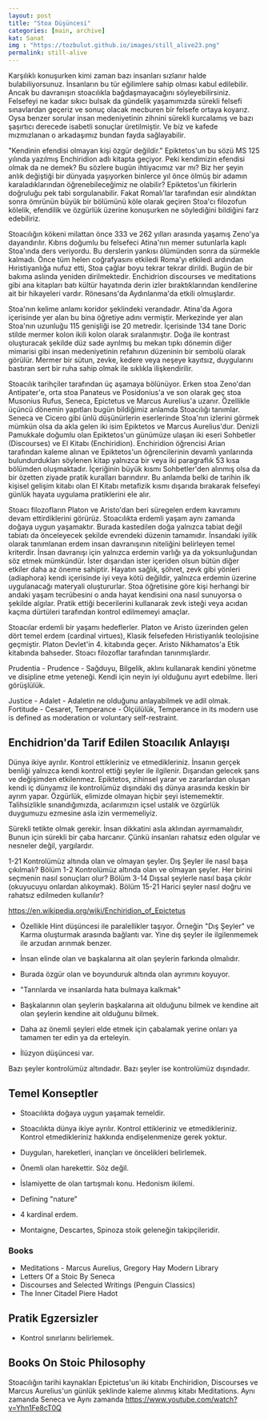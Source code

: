 ```yaml
---
layout: post
title: "Stoa Düşüncesi"
categories: [main, archive]
kat: Sanat
img : "https://tozbulut.github.io/images/still_alive23.png"
permalink: still-alive
---
```


Karşılıklı konuşurken kimi zaman bazı insanları sızlanır halde bulabiliyorsunuz.
İnsanların bu tür eğilimlere sahip olması kabul edilebilir. Ancak bu davranışın stoacılıkla bağdaşmayacağını söyleyebilirsiniz.
Felsefeyi ne kadar sıkıcı bulsak da gündelik yaşamımızda sürekli felsefi sınavlardan geçeriz ve sonuç olacak mecburen bir felsefe ortaya koyarız.
Oysa benzer sorular insan medeniyetinin zihnini sürekli kurcalamış ve bazı şaşırtıcı derecede isabetli sonuçlar üretilmiştir.
Ve biz ve kafede mızmızlanan o arkadaşımız bundan fayda sağlayabilir.

"Kendinin efendisi olmayan kişi özgür değildir."  Epiktetos'un bu sözü MS 125 yılında yazılmış Enchiridion adlı kitapta geçiyor.
Peki kendimizin efendisi olmak da ne demek? Bu sözlere bugün ihtiyacımız var mı? Biz her şeyin anlık değiştiği bir dünyada yaşıyorken binlerce yıl önce ölmüş bir adamın karaladıklarından öğrenebileceğimiz ne olabilir? Epiktetos'un fikirlerin doğruluğu pek tabi sorgulanabilir. Fakat Romalı'lar tarafından esir alındıktan sonra ömrünün büyük bir bölümünü köle olarak geçiren Stoa'cı filozofun kölelik, efendilik ve özgürlük üzerine konuşurken ne söylediğini bildiğini farz edebiliriz. 

Stoacılığın kökeni milattan önce 333 ve 262 yılları arasında yaşamış Zeno'ya dayandırılır. Kıbrıs doğumlu bu felsefeci Atina'nın memer sutunlarla kaplı Stoa'ında ders veriyordu. Bu derslerin yankısı ölümünden sonra da sürmekle kalmadı. Önce tüm helen coğrafyasını etkiledi Roma'yı etkiledi ardından Hıristiyanlığa nufuz etti, Stoa çağlar boyu tekrar tekrar dirildi. Bugün de bir bakıma aslında yeniden dirilmektedir. Enchidrion discourses ve meditations gibi ana kitapları batı kültür hayatında derin izler bıraktıklarından kendilerine ait bir hikayeleri vardır. Rönesans'da Aydınlanma'da etkili olmuşlardır.

Stoa'nın kelime anlamı koridor şeklindeki verandadır. Atina'da Agora içerisinde yer alan bu bina öğretiye adını vermiştir. Merkezinde yer alan Stoa'nın uzunluğu 115 genişliği ise 20 metredir. İçerisinde 134 tane Doric stilde mermer kolon ikili kolon olarak sıralanmıştır. Doğa ile kontrast oluşturacak şekilde düz sade ayrılmış bu mekan tıpkı dönemin diğer mimarisi gibi insan medeniyetinin refahının düzeninin bir sembolü olarak görülür. Mermer bir sütun, zevke, kedere veya neşeye kayıtsız, duygularını bastıran sert bir ruha sahip olmak ile sıklıkla ilişkendirilir.

Stoacılık tarihçiler tarafından üç aşamaya bölünüyor. Erken stoa Zeno'dan Antipater'e, orta stoa Panateus ve Posidonius'a ve son olarak geç stoa Musonius Rufus, Seneca, Epictetus ve Marcus Aurelius'a uzanır. Özellikle üçüncü dönemin yapıtları bugün bildiğimiz anlamda Stoacılığı tanımlar. Seneca ve Cicero gibi ünlü düşünürlerin eserlerinde Stoa'nın izlerini görmek mümkün olsa da akla gelen iki isim Epiktetos ve Marcus Aurelius'dur. Denizli Pamukkale doğumlu olan Epiktetos'un günümüze ulaşan iki eseri Sohbetler (Discourses) ve El Kitabı (Enchiridion). Enchiridion öğrencisi Arian tarafından kaleme alınan ve Epiktetos'un öğrencilerinin devamlı yanlarında bulundurdukları söylenen kitap yalnızca bir veya iki paragraflık 53 kısa bölümden oluşmaktadır. İçeriğinin büyük kısmı Sohbetler'den alınmış olsa da bir özetten ziyade pratik kuralları barındırır. Bu anlamda belki de tarihin ilk kişisel gelişim kitabı olan El Kitabı metafizik kısmı dışarıda bırakarak felsefeyi günlük hayata uygulama pratiklerini ele alır.

Stoacı filozofların Platon ve Aristo'dan beri süregelen erdem kavramını devam ettirdiklerini görürüz. Stoacılıkta erdemli yaşam aynı zamanda doğaya uygun yaşamaktır. Burada kastedilen doğa yalnızca tabiat değil tabiatı da önceleyecek şekilde evrendeki düzenin tamamıdır. İnsandaki iyilik olarak tanımlanan erdem insan davranışının niteliğini belirleyen temel kriterdir. İnsan davranışı için yalnızca erdemin varlığı ya da yoksunluğundan söz etmek mümkündür. İster dışarıdan ister içeriden olsun bütün diğer etkiler daha az öneme sahiptir. Hayatın sağlık, şöhret, zevk gibi yönleri (adiaphora) kendi içerisinde iyi veya kötü değildir, yalnızca erdemin üzerine uygulanacağı materyali oluştururlar. Stoa öğretisine göre kişi herhangi bir andaki yaşam tecrübesini o anda hayat kendisini ona nasıl sunuyorsa o şekilde algılar. Pratik ettiği becerilerini kullanarak zevk isteği veya acıdan kaçma dürtüleri tarafından kontrol edilmemeyi amaçlar.

Stoacılar erdemli bir yaşamı hedeflerler. Platon ve Aristo üzerinden gelen dört temel erdem (cardinal virtues), Klasik felsefeden Hıristiyanlık teolojisine geçmiştir. Platon Devlet'in 4. kitabında geçer. Aristo Nikhamatos'a Etik kitabında bahseder. Stoacı filozoflar tarafından tanınmışlardır.

Prudentia - Prudence - Sağduyu, Bilgelik, aklını kullanarak kendini yönetme ve disipline etme yeteneği. Kendi için neyin iyi olduğunu ayırt edebilme. İleri görüşlülük.

Justice - Adalet - Adaletin ne olduğunu anlayabilmek ve adil olmak.
Fortitude - Cesaret, 
Temperance - Ölçülülük, Temperance in its modern use is defined as moderation or voluntary self-restraint. 

## Enchidrion'da Tarif Edilen Stoacılık Anlayışı

Dünya ikiye ayrılır. Kontrol ettikleriniz ve etmedikleriniz. İnsanın gerçek benliği yalnızca kendi kontrol ettiği şeyler ile ilgilenir. Dışarıdan gelecek şans ve değişimden etkilenmez. Epiktetos, zihinsel yarar ve zararlardan oluşan kendi iç dünyamız ile kontrolümüz dışındaki dış dünya arasında keskin bir ayrım yapar. Özgürlük, elimizde olmayan hiçbir şeyi istememektir. Talihsizlikle sınandığımızda, acılarımızın içsel ustalık ve özgürlük duygumuzu ezmesine asla izin vermemeliyiz.

Sürekli tetikte olmak gerekir. İnsan dikkatini asla aklından ayırmamalıdır, Bunun için sürekli bir çaba harcanır. Çünkü insanları rahatsız eden olgular ve nesneler değil, yargılardır.

1-21 Kontrolümüz altında olan ve olmayan şeyler. Dış Şeyler ile nasıl başa çıkılmalı?
Bölüm 1-2 Kontrolümüz altında olan ve olmayan şeyler. Her birini seçmenin nasıl sonuçları olur?
Bölüm 3-14 Dışsal şeylerle nasıl başa çıkılır (okuyucuyu onlardan alıkoymak).
Bölüm 15-21 Harici şeyler nasıl doğru ve rahatsız edilmeden kullanılır?

https://en.wikipedia.org/wiki/Enchiridion_of_Epictetus

* Özellikle Hint düşüncesi ile paralellikler taşıyor. Örneğin "Dış Şeyler" ve Karma oluşturmak arasında bağlantı var. Yine dış şeyler ile ilgilenmemek ile arzudan arınmak benzer.  


* İnsan elinde olan ve başkalarına ait olan şeylerin farkında olmalıdır.
* Burada özgür olan ve boyunduruk altında olan ayrımını koyuyor.
* "Tanrılarda ve insanlarda hata bulmaya kalkmak"
* Başkalarının olan şeylerin başkalarına ait olduğunu bilmek ve kendine ait olan şeylerin kendine ait olduğunu bilmek.
* Daha az önemli şeyleri elde etmek için çabalamak  yerine onları ya tamamen ter edin ya da erteleyin.
* İlüzyon düşüncesi var. 

Bazı şeyler kontrolümüz altındadır. Bazı şeyler ise kontrolümüz dışındadır. 

## Temel Konseptler

* Stoacılıkta doğaya uygun yaşamak temeldir.
* Stoacılıkta dünya ikiye ayrılır. Kontrol ettikleriniz ve etmedikleriniz. Kontrol etmedikleriniz hakkında endişelenmenize gerek yoktur.
* Duyguları, hareketleri, inançları ve öncelikleri belirlemek.
* Önemli olan harekettir. Söz değil. 
* İslamiyette de olan tartışmalı konu. Hedonism ikilemi. 
* Defining "nature"
* 4 kardinal erdem.



* Montaigne, Descartes, Spinoza stoik geleneğin takipçileridir.


### Books


* Meditations - Marcus Aurelius, Gregory Hay Modern Library
* Letters Of a Stoic By Seneca
* Discourses and Selected Writings (Penguin Classics)
* The Inner Citadel Piere Hadot 



## Pratik Egzersizler
* Kontrol sınırlarını belirlemek.




## Books On Stoic Philosophy

Stoacılığın tarihi kaynakları Epictetus'un iki kitabı Enchiridion, Discourses ve Marcus Aurelius'un günlük şeklinde kaleme alınmış kitabı Meditations. 
Aynı zamanda Seneca ve Aynı zamanda
https://www.youtube.com/watch?v=Yhn1Fe8cT0Q
